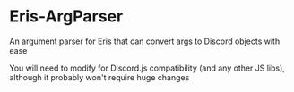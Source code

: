 # Eris-ArgParser
An argument parser for Eris that can convert args to Discord objects with ease


You will need to modify for Discord.js compatibility (and any other JS libs), although it probably won't require huge changes
